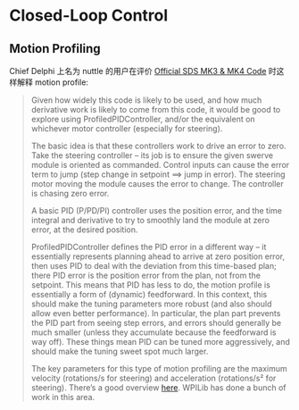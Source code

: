 # Closed-Loop Control

## Motion Profiling

Chief Delphi 上名为 nuttle 的用户在评价 [Official SDS MK3 & MK4 Code](https://www.chiefdelphi.com/t/official-sds-mk3-mk4-code/397109) 时这样解释 motion profile:

> Given how widely this code is likely to be used, and how much derivative work is likely to come from this code, it would be good to explore using ProfiledPIDController, and/or the equivalent on whichever motor controller (especially for steering).
>
> The basic idea is that these controllers work to drive an error to zero. Take the steering controller – its job is to ensure the given swerve module is oriented as commanded. Control inputs can cause the error term to jump (step change in setpoint ==> jump in error). The steering motor moving the module causes the error to change. The controller is chasing zero error.
>
> A basic PID (P/PD/PI) controller uses the position error, and the time integral and derivative to try to smoothly land the module at zero error, at the desired position.
>
> ProfiledPIDController defines the PID error in a different way – it essentially represents planning ahead to arrive at zero position error, then uses PID to deal with the deviation from this time-based plan; there PID error is the position error from the plan, not from the setpoint. This means that PID has less to do, the motion profile is essentially a form of (dynamic) feedforward. In this context, this should make the tuning parameters more robust (and also should allow even better performance). In particular, the plan part prevents the PID part from seeing step errors, and errors should generally be much smaller (unless they accumulate because the feedforward is way off). These things mean PID can be tuned more aggressively, and should make the tuning sweet spot much larger.
>
> The key parameters for this type of motion profiling are the maximum velocity (rotations/s for steering) and acceleration (rotations/s² for steering). There’s a good overview [here](https://www.linearmotiontips.com/how-to-generate-motion-profile-for-linear-system/). WPILib has done a bunch of work in this area.
